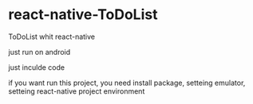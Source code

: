 # react-native-ToDoList
ToDoList whit react-native

just run on android

just inculde code

if you want run this project, you need install package, setteing emulator, setteing react-native project environment
